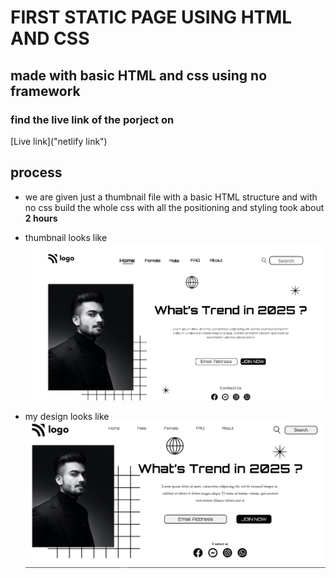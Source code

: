 #  FIRST STATIC PAGE USING HTML AND CSS
## made with basic HTML and css using no framework 

### find the live link of the porject on
[Live link]("netlify link")

## process
- we are given just a thumbnail file with a basic HTML structure and with no css build the whole css with all the positioning and styling took about **2 hours**

- thumbnail looks like 
![given image](./thumbnail.png)

- my design looks like 
![given image](./assets/my_final_image.PNG)